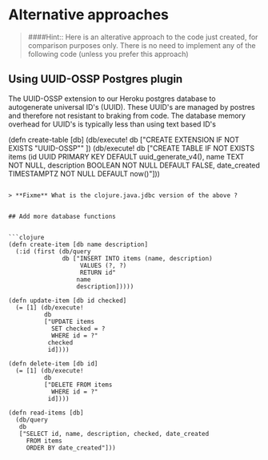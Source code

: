 # Alternative approaches

> ####Hint:: Here is an alterative approach to the code just created, for comparison purposes only.  There is no need to implement any of the following code (unless you prefer this approach)



## Using UUID-OSSP Postgres plugin

The UUID-OSSP extension to our Heroku postgres database to autogenerate universal ID's (UUID).  These UUID's are managed by postres and therefore not resistant to braking from code.  The database memory overhead for UUID's is typically less than using text based ID's


(defn create-table [db]
  (db/execute!
   db
   ["CREATE EXTENSION IF NOT EXISTS \"UUID-OSSP\"" ])
  (db/execute!
   db
   ["CREATE TABLE IF NOT EXISTS items
      (id UUID PRIMARY KEY DEFAULT uuid_generate_v4(),
       name TEXT NOT NULL,
       description BOOLEAN NOT NULL DEFAULT FALSE,
       date_created TIMESTAMPTZ NOT NULL DEFAULT now()"]))
```

> **Fixme** What is the clojure.java.jdbc version of the above ?


## Add more database functions


```clojure
(defn create-item [db name description]
  (:id (first (db/query
               db ["INSERT INTO items (name, description)
                    VALUES (?, ?)
                    RETURN id"
                   name
                   description]))))

(defn update-item [db id checked]
  (= [1] (db/execute!
          db
          ["UPDATE items
            SET checked = ?
            WHERE id = ?"
           checked
           id])))

(defn delete-item [db id]
  (= [1] (db/execute!
          db
          ["DELETE FROM items
            WHERE id = ?"
           id])))

(defn read-items [db]
  (db/query
   db
   ["SELECT id, name, description, checked, date_created
     FROM items
     ORDER BY date_created"]))
```
